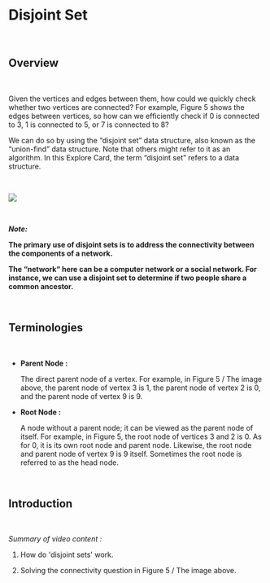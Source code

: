 # Disjoint Set

<br>

## Overview

<br>

Given the vertices and edges between them, how could we quickly check whether two vertices are connected? For example, Figure 5 shows the edges between vertices, so how can we efficiently check if 0 is connected to 3, 1 is connected to 5, or 7 is connected to 8? 

We can do so by using the “disjoint set” data structure, also known as the “union-find” data structure. Note that others might refer to it as an algorithm. In this Explore Card, the term “disjoint set” refers to a data structure.

<br>

![](https://leetcode.com/explore/learn/card/Figures/Graph_Explore/Disjoint_Set_1_edited.png)

<br>

***Note:***

**The primary use of disjoint sets is to address the connectivity between the components of a network.**

**The “network“ here can be a computer network or a social network. For instance, we can use a disjoint set to determine if two people share a common ancestor.**

<br>

## Terminologies

<br>

- **Parent Node :**

    The direct parent node of a vertex. For example, in Figure 5 / The image above, the parent node of vertex 3 is 1, the parent node of vertex 2 is 0, and the parent node of vertex 9 is 9.

- **Root Node :**

    A node without a parent node; it can be viewed as the parent node of itself. For example, in Figure 5, the root node of vertices 3 and 2 is 0. As for 0, it is its own root node and parent node. Likewise, the root node and parent node of vertex 9 is 9 itself. Sometimes the root node is referred to as the head node.

<br>

## Introduction

<br>

*Summary of video content :*

1. How do 'disjoint sets' work.

2. Solving the connectivity question in Figure 5 / The image above.

<br>
